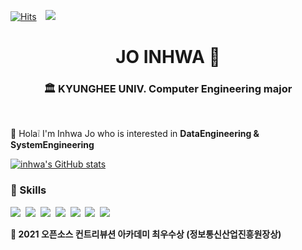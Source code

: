 <!--
**inhwa1025/inhwa1025** is a ✨ _special_ ✨ repository because its `README.md` (this file) appears on your GitHub profile.

Here are some ideas to get you started:

- 🔭 I’m currently working on ...
- 🌱 I’m currently learning ...
- 👯 I’m looking to collaborate on ...
- 🤔 I’m looking for help with ...
- 💬 Ask me about ...
- 📫 How to reach me: ...
- 😄 Pronouns: ...
- ⚡ Fun fact: ...
-->


[![Hits](https://hits.seeyoufarm.com/api/count/incr/badge.svg?url=https%3A%2F%2Fgithub.com%2Finhwa1025%2Fhit-counter&count_bg=%2379C83D&title_bg=%23555555&icon=&icon_color=%23E7E7E7&title=hits&edge_flat=false)](https://hits.seeyoufarm.com)
<a href="https://velog.io/@inhwa1025">
    <img 
        src="https://img.shields.io/badge/-Tech%20blog-black?style=flat-square&logo=github&link=https://inhwa1025.github.io/"
        style="height : auto; margin-left : 10px; margin-right : 10px;"/>
</a>

<h1 align="center"> JO INHWA 🐾 </h1>
<h3 align="center"> 🏛 KYUNGHEE UNIV. Computer Engineering major</h3>
<br>

👋 Hola❕ I'm Inhwa Jo who is interested in **DataEngineering & SystemEngineering**


[![inhwa's GitHub stats](https://github-readme-stats.vercel.app/api?username=inhwa1025)](https://github.com/inhwa1025/github-readme-stats)


### 💪 Skills

<img src="https://img.shields.io/badge/Python3-3766AB?style=flat-square&logo=Python&logoColor=white"/></a>&nbsp;
<img src="https://img.shields.io/badge/C++-00599C?style=flat-square&logo=C%2B%2B&logoColor=white"/></a>&nbsp;
<img src="https://img.shields.io/badge/Javascript-F7DF1E?style=flat-square&logo=javascript&logoColor=white"/></a>&nbsp;
<img src="https://img.shields.io/badge/Rust-000000?style=flat-square&logo=Rust&logoColor=white"/></a>&nbsp;
<img src="https://img.shields.io/badge/Node.js-339933?style=flat-square&logo=Node.js&logoColor=white"/></a>&nbsp;
<img src="https://img.shields.io/badge/MySQL-4479A1?style=flat-square&logo=MySQL&logoColor=white"/></a>&nbsp;
<img src="https://img.shields.io/badge/PyTorch-EE4C2C?style=flat-square&logo=PyTorch&logoColor=white"/></a>&nbsp;



**🎉 2021 오픈소스 컨트리뷰션 아카데미 최우수상 (정보통신산업진흥원장상)**
